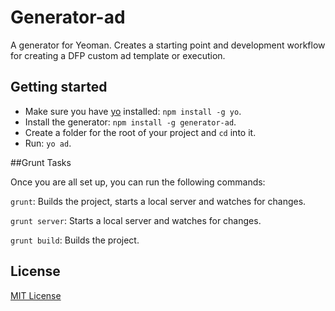 # Generator-ad

A generator for Yeoman. Creates a starting point and development workflow for creating a DFP custom
    ad template or execution.

## Getting started
- Make sure you have [yo](https://github.com/yeoman/yo) installed:
    `npm install -g yo`.
- Install the generator: `npm install -g generator-ad`.
- Create a folder for the root of your project and `cd` into it.
- Run: `yo ad`.

##Grunt Tasks

Once you are all set up, you can run the following commands:

`grunt`: Builds the project, starts a local server and watches for changes.

`grunt server`: Starts a local server and watches for changes.

`grunt build`: Builds the project.


## License
[MIT License](http://en.wikipedia.org/wiki/MIT_License)
